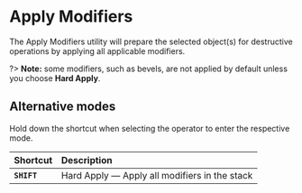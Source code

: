 # Apply Modifiers

The Apply Modifiers utility will prepare the selected object(s) for destructive operations by applying all applicable modifiers.

?> **Note:** some modifiers, such as bevels, are not applied by default unless you choose **Hard Apply**.

## Alternative modes

Hold down the shortcut when selecting the operator to enter the respective mode.

| Shortcut | Description |
| :--- | :--- |
| **`SHIFT`** | Hard Apply — Apply all modifiers in the stack |